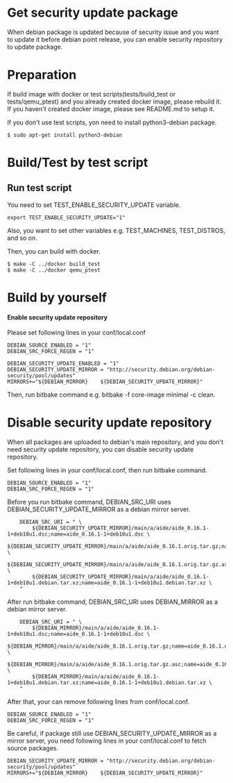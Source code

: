 # Get security update package

When debian package is updated because of security issue and you want to update it before debian point release, you can enable security repository to update package.

# Preparation

If build image with docker or test scripts(tests/build_test or tests/qemu_ptest) and you already created docker image, please rebuild it. 
If you haven't created docker image, please see README.md to setup it.

If you don't use test scripts, yon need to install python3-debian package.

```
$ sudo apt-get install python3-debian
```

# Build/Test by test script

## Run test script

You need to set TEST_ENABLE_SECURITY_UPDATE variable.

```
export TEST_ENABLE_SECURITY_UPDATE="1"
```

Also, you want to set other variables e.g. TEST_MACHINES, TEST_DISTROS, and so on.

Then,  you can build with docker. 

```
$ make -C ../docker build_test
$ make -C ../docker qemu_ptest
```

# Build by yourself

#### Enable security update repository

Please set following lines in your conf/local.conf

```
DEBIAN_SOURCE_ENABLED = "1"
DEBIAN_SRC_FORCE_REGEN = "1"

DEBIAN_SECURITY_UPDATE_ENABLED = "1"
DEBIAN_SECURITY_UPDATE_MIRROR = "http://security.debian.org/debian-security/pool/updates"
MIRRORS+="${DEBIAN_MIRROR}    ${DEBIAN_SECURITY_UPDATE_MIRROR}"
```

Then, run bitbake command e.g. bitbake -f core-image minimal -c clean.

# Disable security update repository

When all packages are uploaded to debian's main repository, and you don't need security update repository, you can disable security update repository.

Set following lines in your conf/local.conf, then run bitbake command.

```
DEBIAN_SOURCE_ENABLED = "1"
DEBIAN_SRC_FORCE_REGEN = "1"
```

Before you run bitbake command, DEBIAN_SRC_URI uses DEBIAN_SECURITY_UPDATE_MIRROR as a debian mirror server.

```
    DEBIAN_SRC_URI = " \
        ${DEBIAN_SECURITY_UPDATE_MIRROR}/main/a/aide/aide_0.16.1-1+deb10u1.dsc;name=aide_0.16.1-1+deb10u1.dsc \
        ${DEBIAN_SECURITY_UPDATE_MIRROR}/main/a/aide/aide_0.16.1.orig.tar.gz;name=aide_0.16.1.orig.tar.gz \
        ${DEBIAN_SECURITY_UPDATE_MIRROR}/main/a/aide/aide_0.16.1.orig.tar.gz.asc;name=aide_0.16.1.orig.tar.gz.asc \
        ${DEBIAN_SECURITY_UPDATE_MIRROR}/main/a/aide/aide_0.16.1-1+deb10u1.debian.tar.xz;name=aide_0.16.1-1+deb10u1.debian.tar.xz \
    "
```

After run bitbake command, DEBIAN_SRC_URI uses DEBIAN_MIRROR as a debian mirror server.

```
    DEBIAN_SRC_URI = " \
        ${DEBIAN_MIRROR}/main/a/aide/aide_0.16.1-1+deb10u1.dsc;name=aide_0.16.1-1+deb10u1.dsc \
        ${DEBIAN_MIRROR}/main/a/aide/aide_0.16.1.orig.tar.gz;name=aide_0.16.1.orig.tar.gz \
        ${DEBIAN_MIRROR}/main/a/aide/aide_0.16.1.orig.tar.gz.asc;name=aide_0.16.1.orig.tar.gz.asc \
        ${DEBIAN_MIRROR}/main/a/aide/aide_0.16.1-1+deb10u1.debian.tar.xz;name=aide_0.16.1-1+deb10u1.debian.tar.xz \
    "
```

After that, your can remove following lines from conf/local.conf.

```
DEBIAN_SOURCE_ENABLED = "1"
DEBIAN_SRC_FORCE_REGEN = "1"
```

Be careful, if package still use DEBIAN_SECURITY_UPDATE_MIRROR as a mirror server, you need following lines in your conf/local.conf to fetch source packages.

```
DEBIAN_SECURITY_UPDATE_MIRROR = "http://security.debian.org/debian-security/pool/updates"
MIRRORS+="${DEBIAN_MIRROR}    ${DEBIAN_SECURITY_UPDATE_MIRROR}"
```
